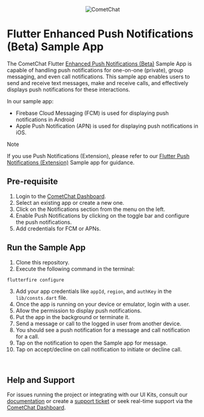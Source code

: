 <p align="center">
  <img alt="CometChat" src="https://assets.cometchat.io/website/images/logos/banner.png">
</p>

# Flutter Enhanced Push Notifications (Beta) Sample App

The CometChat Flutter [Enhanced Push Notifications (Beta)](https://www.cometchat.com/docs-beta/notifications/push-overview) Sample App is capable of handling push notifications for one-on-one (private), group messaging, and even call notifications. This sample app enables users to send and receive text messages, make and receive calls, and effectively displays push notifications for these interactions.

In our sample app:

- Firebase Cloud Messaging (FCM) is used for displaying push notifications in Android
- Apple Push Notification (APN) is used for displaying push notifications in iOS.

> [!NOTE]
> If you use Push Notifications (Extension), please refer to our [Flutter Push Notifications (Extension)](https://github.com/cometchat/cometchat-push-notification-app-flutter/tree/v4-push-notifications-extension) Sample app for guidance.

## Pre-requisite

1. Login to the [CometChat Dashboard](https://app.cometchat.com/).
2. Select an existing app or create a new one.
3. Click on the Notifications section from the menu on the left.
4. Enable Push Notifications by clicking on the toggle bar and configure the push notifications.
5. Add credentials for FCM or APNs.

## Run the Sample App

1. Clone this repository.
2. Execute the following command in the terminal:

```
flutterfire configure
```

3. Add your app credentials like `appId`, `region`, and `authKey` in the `lib/consts.dart` file.
4. Once the app is running on your device or emulator, login with a user.
5. Allow the permission to display push notifications.
6. Put the app in the background or terminate it.
7. Send a message or call to the logged in user from another device.
8. You should see a push notification for a message and call notification for a call.
9. Tap on the notification to open the Sample app for message.
10. Tap on accept/decline on call notification to initiate or decline call.

</br>

## Help and Support

For issues running the project or integrating with our UI Kits, consult our [documentation](https://www.cometchat.com/docs-beta/notifications/push-overview) or create a [support ticket](https://help.cometchat.com/hc/en-us) or seek real-time support via the [CometChat Dashboard](https://app.cometchat.com/).

